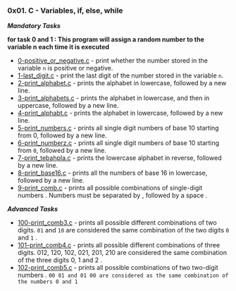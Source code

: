 ### 0x01. C - Variables, if, else, while

___Mandatory Tasks___

__for task 0 and 1 : This program will assign a random number to the variable n each time it is executed__

- [0-positive_or_negative.c](https://github.com/8srael/alx-low_level_programming/blob/main/0x01-variables_if_else_while/0-positive_or_negative.c) - print whether the number stored in the variable `n` is positive or negative.
- [1-last_digit.c](https://github.com/8srael/alx-low_level_programming/blob/main/0x01-variables_if_else_while/1-last_digit.c) -  print the last digit of the number stored in the variable `n`.
- [2-print_alphabet.c](https://github.com/8srael/alx-low_level_programming/blob/main/0x01-variables_if_else_while/2-print_alphabet.c) - prints the alphabet in lowercase, followed by a new line.
- [3-print_alphabets.c](https://github.com/8srael/alx-low_level_programming/blob/main/0x01-variables_if_else_while/3-print_alphabets.c) - prints the alphabet in lowercase, and then in uppercase, followed by a new line.
- [4-print_alphabt.c](https://github.com/8srael/alx-low_level_programming/blob/main/0x01-variables_if_else_while/4-print_alphabt.c) - prints the alphabet in lowercase, followed by a new line.
- [5-print_numbers.c](https://github.com/8srael/alx-low_level_programming/blob/main/0x01-variables_if_else_while/5-print_numbers.c) - prints all single digit numbers of base 10 starting from 0, followed by a new line.
- [6-print_numberz.c](https://github.com/8srael/alx-low_level_programming/blob/main/0x01-variables_if_else_while/6-print_numberz.c) - prints all single digit numbers of base 10 starting from `0`, followed by a new line.
- [7-print_tebahpla.c](https://github.com/8srael/alx-low_level_programming/blob/main/0x01-variables_if_else_while/7-print_tebahpla.c) - prints the lowercase alphabet in reverse, followed by a new line.
- [8-print_base16.c](https://github.com/8srael/alx-low_level_programming/blob/main/0x01-variables_if_else_while/8-print_base16.c) - prints all the numbers of base 16 in lowercase, followed by a new line.
- [9-print_comb.c](https://github.com/8srael/alx-low_level_programming/blob/main/0x01-variables_if_else_while/9-print_comb.c) - prints all possible combinations of single-digit numbers . Numbers must be separated by , followed by a space .

___Advanced Tasks___

- [100-print_comb3.c](https://github.com/8srael/alx-low_level_programming/blob/main/0x01-variables_if_else_while/100-print_comb3.c) - prints all possible different combinations of two digits. `01` and `10` are considered the same combination of the two digits `0` and `1` .
- [101-print_comb4.c](https://github.com/8srael/alx-low_level_programming/blob/main/0x01-variables_if_else_while/101-print_comb4.c) - prints all possible different combinations of three digits. 012, 120, 102, 021, 201, 210 are considered the same combination of the three digits 0, 1 and 2 .
- [102-print_comb5.c](https://github.com/8srael/alx-low_level_programming/blob/main/0x01-variables_if_else_while/102-print_comb5.c) - prints all possible combinations of two two-digit numbers . `00 01 and 01 00 are considered as the same combination of the numbers 0 and 1`

